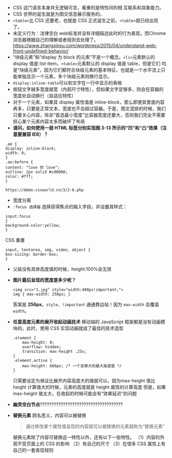 * CSS 这门语言本身并无逻辑可言，看重的是特性间的相
互联系和具象能力。
* CSS 世界的诞生就是为图文信息展示服务的。
* `<table>`比 CSS 还要老，也就是 CSS 正式诞生之前，`<table>`就已经出现了。
* 未定义行为：法律空白  web标准并没有详细描述此时的行为表现，而Chrome浏览器根据自己的理解或者规则去处理了。 https://www.zhangxinxu.com/wordpress/2015/04/understand-web-front-undefined-behavior/
* “块级元素”和“display 为 block 的元素”不是一个概念。`<li>`元素默认的 display 值是 list-item，`<table>`元素默认的 display 值是 table，但是它们
均是“块级元素”，因为它们都符合块级元素的基本特征，也就是一个水平流上只能单独显示一个元素，多个块级元素则换行显示。
* `display:inline-table`可以和文字在一行中显示的表格
* 按钮文字越多宽度越宽（内部尺寸特性），但如果文字足够多，则会在容器的
宽度处自动换行（自适应特性）
* 对于一个元素，如果其 display 属性值是 inline-block，那么即使其里面内容再多，只要是正常文本，宽度也不会超过容器。于是，图文混排的时候，我们只要关心内容，除非“首选最小宽度”比容器宽度还要大，否则我们完全不需要担心某个元素内容太多而破坏了布局
* **请问，如何使用一层 HTML 标签分别实现图 3-13 所示的“凹”和“凸”效果（注意要兼容 IE8）？**
```
.ao {
display: inline-block;
width: 0;
}
.ao:before {
content: "love 你 love";
outline: 2px solid #cd0000;
color: #fff;
}
```
`https://demo.cssworld.cn/3/2-6.php`
* 宽度分离
* `:focus 选择器` 选择获得焦点的输入字段，并设置其样式：
```
input:focus
{ 
background-color:yellow;
}
```


CSS 重置
```
input, textarea, img, video, object {
box-sizing: border-box;
}
```

* 父级没有具体高度值的时候，height:100%会无效

* **图片最后呈现的宽度是多少呢？**
  
    ```
    <img src="1.jpg" style="width:480px!important;">
    img { max-width: 256px; }
    ```
    答案是 **256px**。`style`、`!important` 通通靠边站！因为 `max-width` 会覆盖 `width`。


* **任意高度元素的展开收起动画技术**
   移动端的 JavaScript 框架都是没有动画模块的。此时，使用 CSS 实现动画就成了最佳的技术选型
    ```
    .element {
        max-height: 0;
        overflow: hidden;
        transition: max-height .25s;
    }
    .element.active {
        max-height: 666px; /* 一个足够大的最大高度值 */
    }
    ```
    只需要设定为保证比展开内容高度大的值就可以，因为max-height 值比 height 计算值大的时候，元素的高度就是 height 属性的计算高度
    但是，如果 max-height 值太大，在收起的时候可能会有“效果延迟”的问题

* **幽灵空白节点**????????????????????????????????????

* **替换元素**
  顾名思义，内容可以被替换
  >通过修改某个属性值呈现的内容就可以被替换的元素就称为“替换元素”

  替换元素除了内容可替换这一特性以外，还有以下一些特性。
  （1）内容的外观不受页面上的 CSS 的影响
  （2）有自己的尺寸
  （3）在很多 CSS 属性上有自己的一套表现规则





